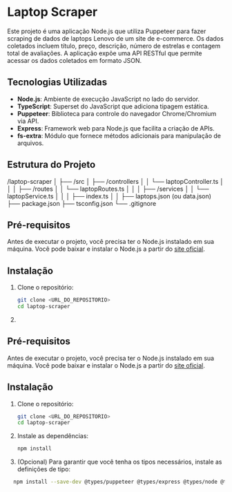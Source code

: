 # Laptop Scraper

Este projeto é uma aplicação Node.js que utiliza Puppeteer para fazer scraping de dados de laptops Lenovo de um site de e-commerce. Os dados coletados incluem título, preço, descrição, número de estrelas e contagem total de avaliações. A aplicação expõe uma API RESTful que permite acessar os dados coletados em formato JSON.

## Tecnologias Utilizadas

- **Node.js**: Ambiente de execução JavaScript no lado do servidor.
- **TypeScript**: Superset do JavaScript que adiciona tipagem estática.
- **Puppeteer**: Biblioteca para controle do navegador Chrome/Chromium via API.
- **Express**: Framework web para Node.js que facilita a criação de APIs.
- **fs-extra**: Módulo que fornece métodos adicionais para manipulação de arquivos.

## Estrutura do Projeto

/laptop-scraper
│
├── /src
│ ├── /controllers
│ │ └── laptopController.ts
│ │
│ ├── /routes
│ │ └── laptopRoutes.ts
│ │
│ ├── /services
│ │ └── laptopService.ts
│ │
│ ├── index.ts
│ │
├── laptops.json (ou data.json)
├── package.json
├── tsconfig.json
└── .gitignore


## Pré-requisitos

Antes de executar o projeto, você precisa ter o Node.js instalado em sua máquina. Você pode baixar e instalar o Node.js a partir do [site oficial](https://nodejs.org/).

## Instalação

1. Clone o repositório:

   ```bash
   git clone <URL_DO_REPOSITORIO>
   cd laptop-scraper

2. 
## Pré-requisitos

Antes de executar o projeto, você precisa ter o Node.js instalado em sua máquina. Você pode baixar e instalar o Node.js a partir do [site oficial](https://nodejs.org/).

## Instalação

1. Clone o repositório:

   ```bash
   git clone <URL_DO_REPOSITORIO>
   cd laptop-scraper

2. Instale as dependências:
   
   ```bash
   npm install

3. (Opcional) Para garantir que você tenha os tipos necessários, instale as definições de tipo:
    
  ```bash
    npm install --save-dev @types/puppeteer @types/express @types/node @types/fs-extra